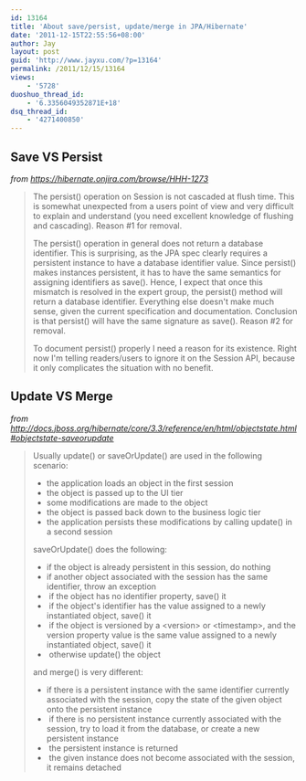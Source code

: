```yaml
---
id: 13164
title: 'About save/persist, update/merge in JPA/Hibernate'
date: '2011-12-15T22:55:56+08:00'
author: Jay
layout: post
guid: 'http://www.jayxu.com/?p=13164'
permalink: /2011/12/15/13164
views:
    - '5728'
duoshuo_thread_id:
    - '6.3356049352871E+18'
dsq_thread_id:
    - '4271400850'
---
```


<h2>Save VS Persist</h2>
<address>from <a href="https://hibernate.onjira.com/browse/HHH-1273" target="_blank">https://hibernate.onjira.com/browse/HHH-1273</a></address>
<blockquote>The persist() operation on Session is not cascaded at flush time. This is somewhat unexpected from a users point of view and very difficult to explain and understand (you need excellent knowledge of flushing and cascading). Reason #1 for removal.

The persist() operation in general does not return a database identifier. This is surprising, as the JPA spec clearly requires a persistent instance to have a database identifier value. Since persist() makes instances persistent, it has to have the same semantics for assigning identifiers as save(). Hence, I expect that once this mismatch is resolved in the expert group, the persist() method will return a database identifier. Everything else doesn't make much sense, given the current specification and documentation. Conclusion is that persist() will have the same signature as save(). Reason #2 for removal.

To document persist() properly I need a reason for its existence. Right now I'm telling readers/users to ignore it on the Session API, because it only complicates the situation with no benefit.</blockquote>
<h2>Update VS Merge</h2>
<address>from <a href="http://docs.jboss.org/hibernate/core/3.3/reference/en/html/objectstate.html#objectstate-saveorupdate" target="_blank">http://docs.jboss.org/hibernate/core/3.3/reference/en/html/objectstate.html#objectstate-saveorupdate</a></address>
<blockquote>Usually update() or saveOrUpdate() are used in the following scenario:
<ul>
	<li>the application loads an object in the first session</li>
	<li>the object is passed up to the UI tier</li>
	<li>some modifications are made to the object</li>
	<li>the object is passed back down to the business logic tier</li>
	<li>the application persists these modifications by calling update() in a second session</li>
</ul>
saveOrUpdate() does the following:
<ul>
	<li>if the object is already persistent in this session, do nothing</li>
	<li>if another object associated with the session has the same identifier, throw an exception</li>
	<li> if the object has no identifier property, save() it</li>
	<li> if the object's identifier has the value assigned to a newly instantiated object, save() it</li>
	<li> if the object is versioned by a &lt;version&gt; or &lt;timestamp&gt;, and the version property value is the same value assigned to a newly instantiated object, save() it</li>
	<li> otherwise update() the object</li>
</ul>
and merge() is very different:
<ul>
	<li>if there is a persistent instance with the same identifier currently associated with the session, copy the state of the given object onto the persistent instance</li>
	<li> if there is no persistent instance currently associated with the session, try to load it from the database, or create a new persistent instance</li>
	<li> the persistent instance is returned</li>
	<li> the given instance does not become associated with the session, it remains detached</li>
</ul>
</blockquote>